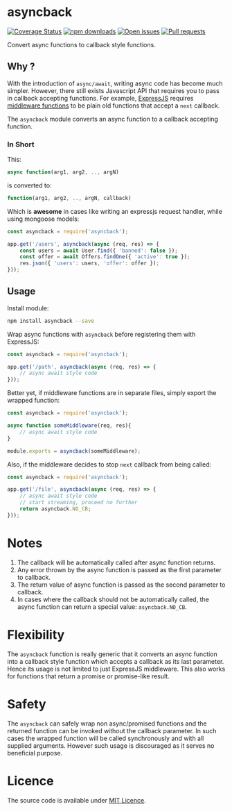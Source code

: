 # asyncback

[![Coverage Status](https://coveralls.io/repos/github/codebysd/node-asyncback/badge.svg?branch=master)](https://coveralls.io/github/codebysd/node-asyncback?branch=master)
[![npm downloads](https://img.shields.io/npm/dt/asyncback.svg)](https://www.npmjs.com/package/asyncback)
[![Open issues](https://img.shields.io/github/issues/codebysd/node-asyncback.svg)](https://github.com/codebysd/node-asyncback/issues)
[![Pull requests](https://img.shields.io/github/issues-pr/codebysd/node-asyncback.svg)]()

Convert async functions to callback style functions.

## Why ?

With the introduction of `async/await`, writing async code has become much simpler. However, there still exists Javascript API that requires you to pass in callback accepting functions. For example, [ExpressJS](https://expressjs.com/) requires [middleware functions](https://expressjs.com/en/guide/writing-middleware.html) to be plain old functions that accept a `next` callback.

The `asyncback` module converts an async function to a callback accepting function.

### In Short

This:

```javascript
async function(arg1, arg2, .., argN)
``` 
is converted to:

```javascript
function(arg1, arg2, .., argN, callback)
```

Which is **awesome** in cases like writing an expressjs request handler, while using mongoose models:

```javascript
const asyncback = require('asyncback');

app.get('/users', asyncback(async (req, res) => {
    const users = await User.find({ 'banned': false });
    const offer = await Offers.findOne({ 'active': true });
    res.json({ 'users': users, 'offer': offer });
}));
```


## Usage

Install module:

```bash
npm install asyncback --save
```

Wrap async functions with `asyncback` before registering them with ExpressJS:

```javascript
const asyncback = require('asyncback');

app.get('/path', asyncback(async (req, res) => {
    // async await style code
}));
```

Better yet, if middleware functions are in separate files, simply export the wrapped function:

```javascript
const asyncback = require('asyncback');

async function someMiddleware(req, res){
    // async await style code
}

module.exports = asyncback(someMiddleware);
```

Also, if the middleware decides to stop `next` callback from being called:

```javascript
const asyncback = require('asyncback');

app.get('/file', asyncback(async (req, res) => {
    // async await style code
    // start streaming, proceed no further
    return asyncback.NO_CB;
}));
```

# Notes

1. The callback will be automatically called after async function returns.
2. Any error thrown by the async function is passed as the first parameter to callback. 
3. The return value of async function is passed as the second parameter to callback.
3. In cases where the callback should not be automatically called, the async function can return a special value: `asyncback.NO_CB`.


# Flexibility

The `asyncback` function is really generic that it converts an async function into a callback style function which accepts a callback as its last parameter. Hence its usage is not limited to just ExpressJS middleware. This also works for functions that return a promise or promise-like result.

# Safety

The `asyncback` can safely wrap non async/promised functions and the returned function can be invoked without the callback parameter. In such cases the wrapped function will be called synchronously and with all supplied arguments. However such usage is discouraged as it serves no beneficial purpose.
 
# Licence

The source code is available under [MIT Licence](https://opensource.org/licenses/MIT). 
